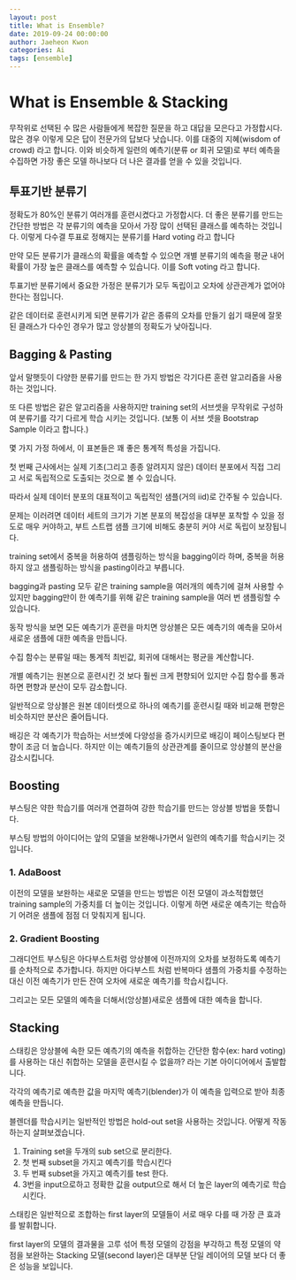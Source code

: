 ```yaml
---
layout: post
title: What is Ensemble?
date: 2019-09-24 00:00:00
author: Jaeheon Kwon
categories: Ai
tags: [ensemble]
---
```




# What is Ensemble & Stacking

무작위로 선택된 수 많은 사람들에게 복잡한 질문을 하고 대답을 모은다고 가정합시다. 많은 경우 이렇게 모은 답이 전문가의 답보다 낫습니다. 이를 대중의 지혜(wisdom of crowd) 라고 합니다. 이와 비슷하게 일련의 예측기(분류 or 회귀 모델)로 부터 예측을 수집하면 가장 좋은 모델 하나보다 더 나은 결과를 얻을 수 있을 것입니다.

## 투표기반 분류기

정확도가 80%인 분류기 여러개를 훈련시켰다고 가정합시다. 더 좋은 분류기를 만드는 간단한 방법은 각 분류기의 예측을 모아서 가장 많이 선택된 클래스를 예측하는 것입니다. 이렇게 다수결 투표로 정해지는 분류기를 Hard voting 라고 합니다  

만약 모든 분류기가 클래스의 확률을 예측할 수 있으면 개별 분류기의 예측을 평균 내어 확률이 가장 높은 클래스를 예측할 수 있습니다. 이를 Soft voting 라고 합니다.  

투표기반 분류기에서 중요한 가정은 분류기가 모두 독립이고 오차에 상관관계가 없어야 한다는 점입니다.  

같은 데이터로 훈련시키게 되면 분류기가 같은 종류의 오차를 만들기 쉽기 때문에 잘못된 클래스가 다수인 경우가 많고 앙상블의 정확도가 낮아집니다.  

## Bagging & Pasting

앞서 말햇듯이 다양한 분류기를 만드는 한 가지 방법은 각기다른 훈련 알고리즘을 사용하는 것입니다.  

또 다른 방법은 같은 알고리즘을 사용하지만 training set의 서브셋을 무작위로 구성하여 분류기를 각기 다르게 학습 시키는 것입니다. (보통 이 서브 셋을 Bootstrap Sample 이라고 합니다.)



몇 가지 가정 하에서, 이 표본들은 꽤 좋은 통계적 특성을 가집니다.

첫 번째 근사에서는 실제 기초(그리고 종종 알려지지 않은) 데이터 분포에서 직접 그리고 서로 독립적으로 도출되는 것으로 볼 수 있습니다.

따라서 실제 데이터 분포의 대표적이고 독립적인 샘플(거의 iid)로 간주될 수 있습니다.

문제는 이러려면 데이터 세트의 크기가 기본 분포의 복잡성을 대부분 포착할 수 있을 정도로 매우 커야하고, 부트 스트랩 샘플 크기에 비해도 충분히 커야 서로 독립이 보장됩니다.



training set에서 중복을 허용하여 샘플링하는 방식을 bagging이라 하며, 중복을 허용하지 않고 샘플링하는 방식을 pasting이라고 부릅니다.  

bagging과 pasting 모두 같은 training sample을 여러개의 예측기에 걸쳐 사용할 수 있지만 bagging만이 한 예측기를 위해 같은 training sample을 여러 번 샘플링할 수 있습니다.  

동작 방식을 보면 모든 예측기가 훈련을 마치면 앙상블은 모든 예측기의 예측을 모아서 새로운 샘플에 대한 예측을 만듭니다.  

수집 함수는 분류일 때는 통계적 최빈값, 회귀에 대해서는 평균을 계산합니다.  

개별 예측기는 원본으로 훈련시킨 것 보다 훨씬 크게 편향되어 있지만 수집 함수를 통과하면 편향과 분산이 모두 감소합니다.  

일반적으로 앙상블은 원본 데이터셋으로 하나의 예측기를 훈련시킬 때와 비교해 편향은 비슷하지만 분산은 줄어듭니다.  

배깅은 각 예측기가 학습하는 서브셋에 다양성을 증가시키므로 배깅이 페이스팅보다 편향이 조금 더 높습니다. 하지만 이는 예측기들의 상관관계를 줄이므로 앙상블의 분산을 감소시킵니다.  

## Boosting

부스팅은 약한 학습기를 여러개 연결하여 강한 학습기를 만드는 앙상블 방법을 뜻합니다.  

부스팅 방법의 아이디어는 앞의 모델을 보완해나가면서 일련의 예측기를 학습시키는 것입니다.  

### 1. AdaBoost

이전의 모델을 보완하는 새로운 모델을 만드는 방법은 이전 모델이 과소적합했던 training sample의 가중치를 더 높이는 것입니다. 이렇게 하면 새로운 예측기는 학습하기 어려운 샘플에 점점 더 맞춰지게 됩니다.  

### 2. Gradient Boosting

그래디언트 부스팅은 아다부스트처럼 앙상블에 이전까지의 오차를 보정하도록 예측기를 순차적으로 추가합니다. 하지만 아다부스트 처럼 반복마다 샘플의 가중치를 수정하는 대신 이전 예측기가 만든 잔여 오차에 새로운 예측기를 학습시킵니다.  

그리고는 모든 모델의 예측을 더해서(앙상블)새로운 샘플에 대한 예측을 합니다.  

## Stacking

스태킹은 앙상블에 속한 모든 예측기의 예측을 취합하는 간단한 함수(ex: hard voting)를 사용하는 대신 취합하는 모델을 훈련시킬 수 없을까? 라는 기본 아이디어에서 출발합니다.  

각각의 예측기로 예측한 값을 마지막 예측기(blender)가 이 예측을 입력으로 받아 최종예측을 만듭니다.  

블렌더를 학습시키는 일반적인 방법은 hold-out set을 사용하는 것입니다. 어떻게 작동하는지 살펴보겠습니다.  

1. Training set을 두개의 sub set으로 분리한다.
2. 첫 번째 subset을 가지고 예측기를 학습시킨다
3. 두 번째 subset을 가지고 예측기를 test 한다.
4.  3번을 input으로하고 정확한 값을 output으로 해서 더 높은 layer의 예측기로 학습시킨다.

스태킹은 일반적으로 조합하는 first layer의 모델들이 서로 매우 다를 때 가장 큰 효과를 발휘합니다.  

first layer의 모델의 결과물을 고루 섞어 특정 모델의 강점을 부각하고 특정 모델의 약점을 보완하는 Stacking 모델(second layer)은 대부분 단일 레이어의 모델 보다 더 좋은 성능을 보입니다.

